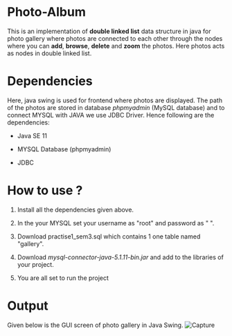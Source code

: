 # Photo-Album
This is an implementation of **double linked list** data structure in java for photo gallery where photos are connected to each other through the nodes where you can  **add**, **browse**, **delete** and **zoom** the photos.  Here photos acts as nodes in double linked list.



# Dependencies

Here, java swing is used for frontend where photos are displayed. The path of the photos are stored in database *phpmyadmin* (MySQL database)  and to connect MYSQL with JAVA we use JDBC Driver. Hence following are the dependencies:

+ Java SE 11

+ MYSQL Database (phpmyadmin)

+ JDBC

  

# How to use ?

1. Install all the dependencies given above.

2. In the  your MYSQL set your username as "root"  and password as " ".
3. Download practise1_sem3.sql which contains 1 one table named "gallery".
4. Download *mysql-connector-java-5.1.11-bin.jar* and add to the libraries of your project.
5. You are all set to run the project

# Output
Given below is the GUI screen of photo gallery in Java Swing.
![Capture](https://user-images.githubusercontent.com/65729151/82688817-23917d00-9c77-11ea-83c2-9a15dfa10baa.PNG)
